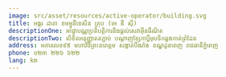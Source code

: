 ```yaml
---
image: src/asset/resources/active-operator/building.svg
title: អង្គរ ដាតា ខមម្ញូនីខេសិន គ្រុប (អេ ឌី ស៊ី)
descriptionOne: អាជ្ញាបណ្ណប្រតិបត្តិការនិងផ្តល់សេវាអ៊ីនធឺណិត
descriptionTwo: លិខិតអនុញ្ញាតតភ្ជាប់ បណ្តាញខ្សែកាប្លិ៍អុបទិកឆ្លងកាត់ព្រំដែន
address: អគារលេខ៩៥ មហាវិថីព្រះនរោត្តម សង្កាត់បឹងរាំង ខណ្ឌដូនពេញ រាជធានីភ្នំពេញ
phone: ០២៣ ២២៦ ៦២២
lang: km
---
```

